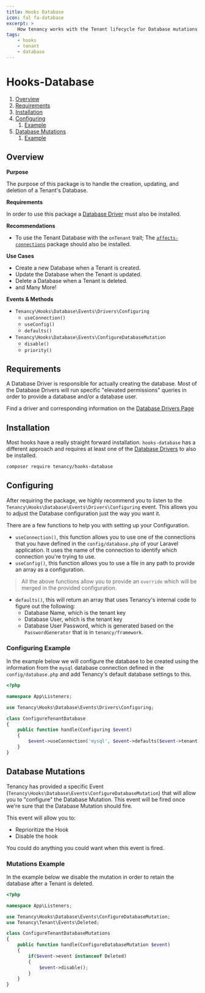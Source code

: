 ```yaml
---
title: Hooks Database
icon: fal fa-database
excerpt: >
    How tenancy works with the Tenant lifecycle for Database mutations.
tags:
    - hooks
    - tenant
    - database
---
```

# Hooks-Database

1. [Overview](#overview)
2. [Requirements](#requirements)
3. [Installation](#installation)
4. [Configuring](#configuring)
   1. [Example](#configuring-example)
5. [Database Mutations](#database-mutations)
   1. [Example](#mutations-example)

## Overview

**Purpose**

The purpose of this package is to handle the creation, updating, and deletion of a Tenant's Database.

**Requirements**

In order to use this package a [Database Driver](database-drivers) must also be installed.

**Recommendations**

- To use the Tenant Database with the `onTenant` trait; The [`affects-connections`](affects-connections) package should also be installed.

**Use Cases**

- Create a new Database when a Tenant is created.
- Update the Database when the Tenant is updated.
- Delete a Database when a Tenant is deleted.
- and Many More!

**Events & Methods**

- `Tenancy\Hooks\Database\Events\Drivers\Configuring`
    - `useConnection()`
    - `useConfig()`
    - `defaults()` 
-  `Tenancy\Hooks\Database\Events\ConfigureDatabaseMutation`
    - `disable()`
    - `priority()`

## Requirements

A Database Driver is responsible for actually creating the database. Most of the Database Drivers will run specific "elevated permissions" queries in order to provide a database and/or a database user.

Find a driver and corresponding information on the [Database Drivers Page](database-drivers)

## Installation

Most hooks have a really straight forward installation. `hooks-database` has a different approach and requires at least one of the [Database Drivers](database-drivers) to also be installed.

```bash
composer require tenancy/hooks-database
```

## Configuring

After requiring the package, we highly recommend you to listen to the `Tenancy\Hooks\Database\Events\Drivers\Configuring` event. This allows you to adjust the Database configuration just the way you want it.

There are a few functions to help you with setting up your Configuration.

- `useConnection()`, this function allows you to use one of the connections that you have defined in the `config/database.php` of your Laravel application. It uses the name of the connection to identify which connection you're trying to use.
- `useConfig()`, this function allows you to use a file in any path to provide an array as a configuration.

> All the above functions allow you to provide an `override` which will be merged in the provided configuration.

- `defaults()`, this will return an array that uses Tenancy's internal code to figure out the following:
  - Database Name, which is the tenant key
  - Database User, which is the tenant key
  - Database User Password, which is generated based on the `PasswordGenerator` that is in `tenancy/framework`.

### Configuring Example

In the example below we will configure the database to be created using the information from the `mysql` database connection defined in the `config/database.php` and add Tenancy's default database settings to this.

```php
<?php

namespace App\Listeners;

use Tenancy\Hooks\Database\Events\Drivers\Configuring;

class ConfigureTenantDatabase
{
    public function handle(Configuring $event)
    {
        $event->useConnection('mysql', $event->defaults($event->tenant));
    }
}
```

## Database Mutations

Tenancy has provided a specific Event (`Tenancy\Hooks\Database\Events\ConfigureDatabaseMutation`) that will allow you to "configure" the Database Mutation. This event will be fired once we're sure that the Database Mutation should fire.

This event will allow you to:

- Reprioritize the Hook
- Disable the hook

You could do anything you could want when this event is fired.

### Mutations Example

In the example below we disable the mutation in order to retain the database after a Tenant is deleted.

```php
<?php

namespace App\Listeners;

use Tenancy\Hooks\Database\Events\ConfigureDatabaseMutation;
use Tenancy\Tenant\Events\Deleted;

class ConfigureTenantDatabaseMutations
{
    public function handle(ConfigureDatabaseMutation $event)
    {
        if($event->event instanceof Deleted)
        {
            $event->disable();
        }
    }
}
```

